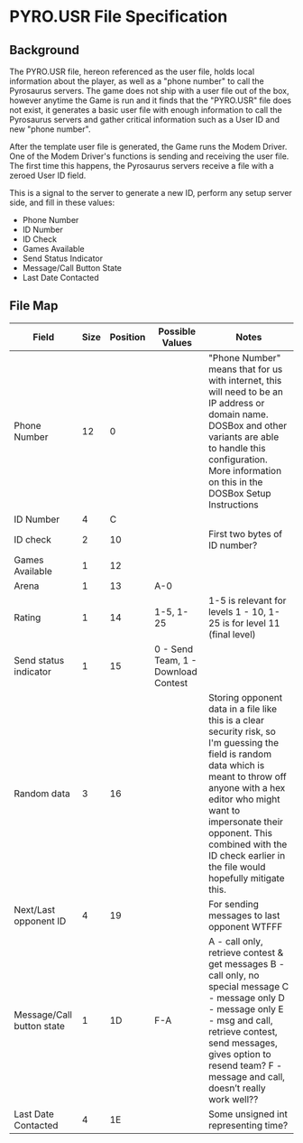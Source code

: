 # PYRO.USR File Specification

## Background
The PYRO.USR file, hereon referenced as the user file, holds local information about the player, as well as a "phone number" to call the Pyrosaurus servers.
The game does not ship with a user file out of the box, however anytime the Game is run and it finds that the "PYRO.USR" file does not exist, it generates a basic user file with enough information to call the Pyrosaurus servers and gather critical information such as a User ID and new "phone number".

After the template user file is generated, the Game runs the Modem Driver. One of the Modem Driver's functions is sending and receiving the user file.
The first time this happens, the Pyrosaurus servers receive a file with a zeroed User ID field. 

This is a signal to the server to generate a new ID, perform any setup server side, and fill in these values:
 * Phone Number
 * ID Number
 * ID Check
 * Games Available
 * Send Status Indicator
 * Message/Call Button State
 * Last Date Contacted

## File Map
Field|Size|Position|Possible Values|Notes
---|---|---|---|---
Phone Number|12|0| |"Phone Number" means that for us with internet, this will need to be an IP address or domain name. DOSBox and other variants are able to handle this configuration. More information on this in the DOSBox Setup Instructions||
ID Number|4|C| | ||
ID check|2|10| |First two bytes of ID number?||
Games Available|1|12| | ||
Arena|1|13|A-0| ||
Rating|1|14|1-5, 1-25|1-5 is relevant for levels 1 - 10, 1-25 is for level 11 (final level)||
Send status indicator|1|15|0 - Send Team, 1 - Download Contest| ||
Random data|3|16| |Storing opponent data in a file like this is a clear security risk, so I'm guessing the field is random data which is meant to throw off anyone with a hex editor who might want to impersonate their opponent. This combined with the ID check earlier in the file would hopefully mitigate this.||
Next/Last opponent ID|4|19| |For sending messages to last opponent WTFFF||
Message/Call button state|1|1D|F-A|A - call only, retrieve contest & get messages B - call only, no special message C - message only D - message only E - msg and call, retrieve contest, send messages, gives option to resend team? F - message and call, doesn’t really work well??||
Last Date Contacted|4|1E| |Some unsigned int representing time?||
